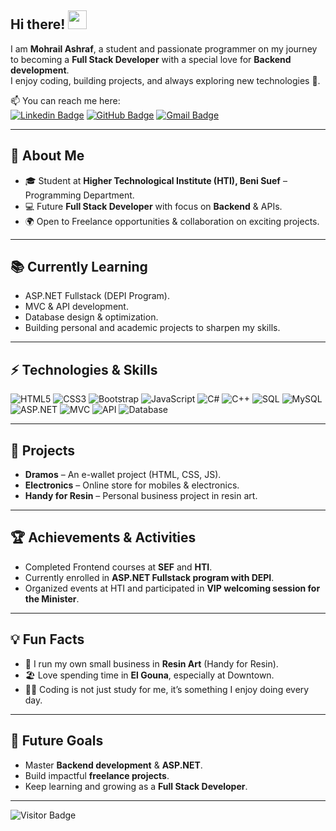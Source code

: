 ## Hi there! <img src="https://raw.githubusercontent.com/aemmadi/aemmadi/master/wave.gif" width="30">

I am **Mohrail Ashraf**, a student and passionate programmer on my journey to becoming a **Full Stack Developer** with a special love for **Backend development**.  
I enjoy coding, building projects, and always exploring new technologies 🚀.  

📫 You can reach me here:  
[![Linkedin Badge](https://img.shields.io/badge/-Mohrail%20Ashraf-blue?style=flat-square&logo=Linkedin&logoColor=white&link=https://www.linkedin.com/in/mohrail-ashraf-3a2181357/)](https://www.linkedin.com/in/mohrail-ashraf-3a2181357/) [![GitHub Badge](https://img.shields.io/badge/-mohraashraf-black?style=flat-square&logo=GitHub&logoColor=white&link=https://github.com/mohraashraf)](https://github.com/mohraashraf) [![Gmail Badge](https://img.shields.io/badge/-Mohrailashraf112@gmail.com-c14438?style=flat-square&logo=Gmail&logoColor=white&link=mailto:Mohrailashraf112@gmail.com)](mailto:Mohrailashraf112@gmail.com)

---

## 🎯 About Me
- 🎓 Student at **Higher Technological Institute (HTI), Beni Suef** – Programming Department.  
- 💻 Future **Full Stack Developer** with focus on **Backend** & APIs.  
- 🌍 Open to Freelance opportunities & collaboration on exciting projects.  

---

## 📚 Currently Learning
- ASP.NET Fullstack (DEPI Program).  
- MVC & API development.  
- Database design & optimization.  
- Building personal and academic projects to sharpen my skills.  

---

## ⚡ Technologies & Skills

![HTML5](https://img.shields.io/badge/-HTML5-E34F26?style=flat-square&logo=html5&logoColor=white) 
![CSS3](https://img.shields.io/badge/-CSS3-1572B6?style=flat-square&logo=css3) 
![Bootstrap](https://img.shields.io/badge/-Bootstrap-563D7C?style=flat-square&logo=bootstrap) 
![JavaScript](https://img.shields.io/badge/-JavaScript-black?style=flat-square&logo=javascript) 
![C#](https://img.shields.io/badge/-C%23-239120?style=flat-square&logo=c-sharp) 
![C++](https://img.shields.io/badge/-C++-00599C?style=flat-square&logo=c) 
![SQL](https://img.shields.io/badge/-SQL-336791?style=flat-square&logo=postgresql) 
![MySQL](https://img.shields.io/badge/-MySQL-black?style=flat-square&logo=mysql) 
![ASP.NET](https://img.shields.io/badge/-ASP.NET-512BD4?style=flat-square&logo=dotnet) 
![MVC](https://img.shields.io/badge/-MVC-512BD4?style=flat-square&logo=dotnet) 
![API](https://img.shields.io/badge/-API-FF6C37?style=flat-square&logo=swagger) 
![Database](https://img.shields.io/badge/-Database-4479A1?style=flat-square&logo=database)

---

## 🚀 Projects
- **Dramos** – An e-wallet project (HTML, CSS, JS).  
- **Electronics** – Online store for mobiles & electronics.  
- **Handy for Resin** – Personal business project in resin art.  

---

## 🏆 Achievements & Activities
- Completed Frontend courses at **SEF** and **HTI**.  
- Currently enrolled in **ASP.NET Fullstack program with DEPI**.  
- Organized events at HTI and participated in **VIP welcoming session for the Minister**.  

---

## 💡 Fun Facts
- 🎨 I run my own small business in **Resin Art** (Handy for Resin).  
- 🏖️ Love spending time in **El Gouna**, especially at Downtown.  
- 👩‍💻 Coding is not just study for me, it’s something I enjoy doing every day.  

---

## 🚀 Future Goals
- Master **Backend development** & **ASP.NET**.  
- Build impactful **freelance projects**.  
- Keep learning and growing as a **Full Stack Developer**.  

---

![Visitor Badge](https://visitor-badge.laobi.icu/badge?page_id=mohraashraf.mohraashraf)
